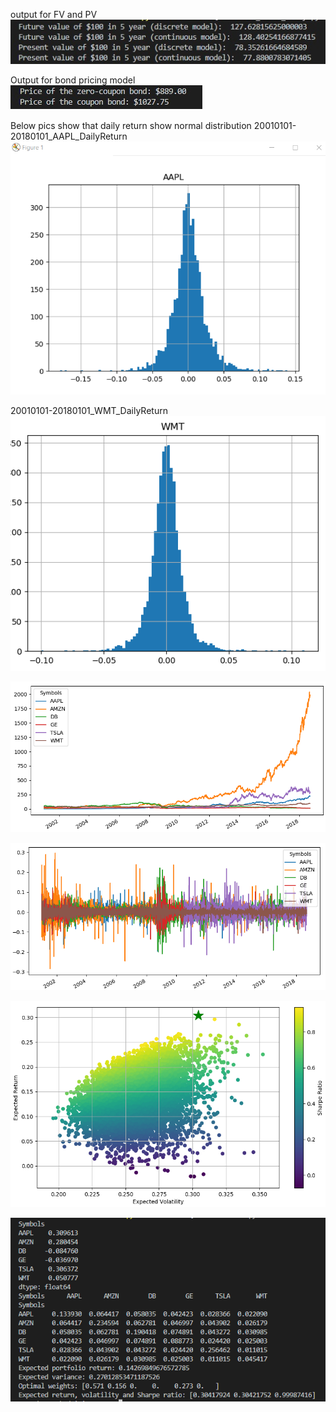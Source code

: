 output for FV and PV     
![image](https://github.com/memoryfraction/Quant/blob/master/Images/FVAndPV-output.jpg?raw=true)

Output for bond pricing model   
![image](https://github.com/memoryfraction/Quant/blob/master/Images/bond%20pricing%20-%20output.jpg?raw=true)


Below pics show that daily return show normal distribution
20010101-20180101_AAPL_DailyReturn   
![image](https://github.com/memoryfraction/Quant/blob/master/Images/20010101-20180101_AAPL_DailyReturn.png?raw=true)

20010101-20180101_WMT_DailyReturn   
![image](https://github.com/memoryfraction/Quant/blob/master/Images/20010101-20180101_WMT_DailyReturn.png?raw=true)


![image](https://github.com/memoryfraction/Quant/blob/master/Images/1.png?raw=true)

![image](https://github.com/memoryfraction/Quant/blob/master/Images/2.png?raw=true)

![image](https://github.com/memoryfraction/Quant/blob/master/Images/3.png?raw=true)

![image](https://github.com/memoryfraction/Quant/blob/master/Images/4.png?raw=true)